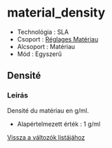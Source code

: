 # material\_density

* Technológia : SLA
* Csoport : [Réglages Matériau](../sla_printer/sla_parameters.md)
* Alcsoport : Matériau
* Mód : Egyszerű

## Densité

### Leírás

Densité du matériau en g/ml.

* Alapértelmezett érték : 1 g/ml

[Vissza a változók listájához](/)


